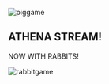 ![piggame](https://user-images.githubusercontent.com/86021835/122331894-92d1b300-cf03-11eb-824b-7c2bf4acf71c.gif)


## ATHENA STREAM!

NOW WITH RABBITS!


![rabbitgame](https://user-images.githubusercontent.com/86021835/122331950-aa10a080-cf03-11eb-8e38-3478497f3c31.gif)

